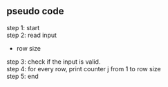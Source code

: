 ## pseudo code  
step 1: start  
step 2: read input  
- row size  

step 3: check if the input is valid.  
step 4: for every row, print counter j from 1 to row size  
step 5: end  